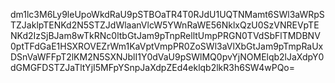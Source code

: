 dm1lc3M6Ly9leUpoWkdRaU9pSTBOaTR4T0RJdU1UQTNMamt6SWl3aWRpSTZJaklpTENKd2N5STZJdWlaanVlcW5YWnRaWE56NklxQzU0SzVNREVpTENKd2IzSjBJam8wTkRNc0ltbGtJam9pTnpRelltUmpPRGN0TVdSbFlTMDBNV0ptTFdGaE1HSXROVEZrWm1KaVptVmpPR0ZoSWl3aVlXbGtJam9pTmpRaUxDSnVaWFFpT2lKM2N5SXNJblI1Y0dVaU9pSWlMQ0pvYjNOMElqb2lJaXdpY0dGMGFDSTZJaTltYjI5MFpYSnpJaXdpZEd4eklqb2lkR3h6SW4wPQo=
